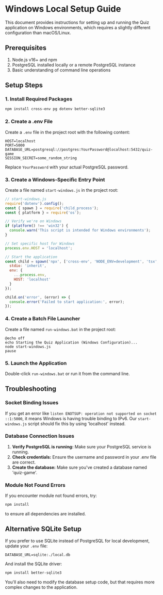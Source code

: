 # Windows Local Setup Guide

This document provides instructions for setting up and running the Quiz application on Windows environments, which requires a slightly different configuration than macOS/Linux.

## Prerequisites

1. Node.js v16+ and npm
2. PostgreSQL installed locally or a remote PostgreSQL instance
3. Basic understanding of command line operations

## Setup Steps

### 1. Install Required Packages

```bash
npm install cross-env pg dotenv better-sqlite3
```

### 2. Create a .env File

Create a `.env` file in the project root with the following content:

```
HOST=localhost
PORT=5000
DATABASE_URL=postgresql://postgres:YourPassword@localhost:5432/quiz-game
SESSION_SECRET=some_random_string
```

Replace `YourPassword` with your actual PostgreSQL password.

### 3. Create a Windows-Specific Entry Point

Create a file named `start-windows.js` in the project root:

```javascript
// start-windows.js
require('dotenv').config();
const { spawn } = require('child_process');
const { platform } = require('os');

// Verify we're on Windows
if (platform() !== 'win32') {
  console.warn('This script is intended for Windows environments');
}

// Set specific host for Windows
process.env.HOST = 'localhost';

// Start the application
const child = spawn('npx', ['cross-env', 'NODE_ENV=development', 'tsx', 'server/index.ts'], {
  stdio: 'inherit',
  env: {
    ...process.env,
    HOST: 'localhost'
  }
});

child.on('error', (error) => {
  console.error('Failed to start application:', error);
});
```

### 4. Create a Batch File Launcher

Create a file named `run-windows.bat` in the project root:

```batch
@echo off
echo Starting the Quiz Application (Windows Configuration)...
node start-windows.js
pause
```

### 5. Launch the Application

Double-click `run-windows.bat` or run it from the command line.

## Troubleshooting

### Socket Binding Issues

If you get an error like `listen ENOTSUP: operation not supported on socket ::1:5000`, it means Windows is having trouble binding to IPv6. Our `start-windows.js` script should fix this by using 'localhost' instead.

### Database Connection Issues

1. **Verify PostgreSQL is running:** Make sure your PostgreSQL service is running.
2. **Check credentials:** Ensure the username and password in your .env file are correct.
3. **Create the database:** Make sure you've created a database named 'quiz-game'.

### Module Not Found Errors

If you encounter module not found errors, try:

```bash
npm install
```

to ensure all dependencies are installed.

## Alternative SQLite Setup

If you prefer to use SQLite instead of PostgreSQL for local development, update your `.env` file:

```
DATABASE_URL=sqlite:./local.db
```

And install the SQLite driver:

```bash
npm install better-sqlite3
```

You'll also need to modify the database setup code, but that requires more complex changes to the application.